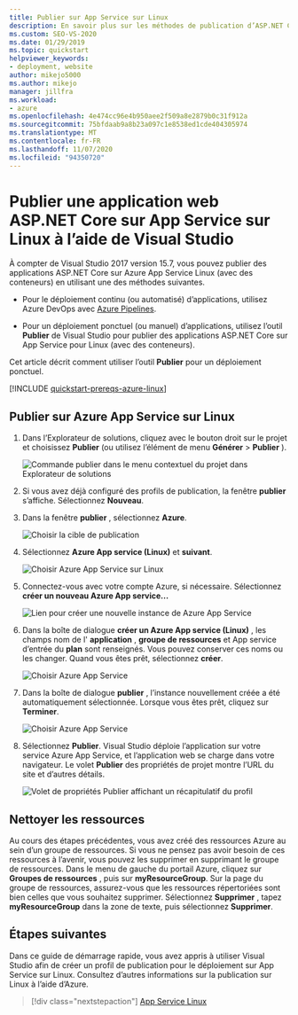```yaml
---
title: Publier sur App Service sur Linux
description: En savoir plus sur les méthodes de publication d’ASP.NET Core apps sur Azure App Service Linux à l’aide de conteneurs, y compris des options continues et ponctuelles.
ms.custom: SEO-VS-2020
ms.date: 01/29/2019
ms.topic: quickstart
helpviewer_keywords:
- deployment, website
author: mikejo5000
ms.author: mikejo
manager: jillfra
ms.workload:
- azure
ms.openlocfilehash: 4e474cc96e4b950aee2f509a8e2879b0c31f912a
ms.sourcegitcommit: 75bfdaab9a8b23a097c1e8538ed1cde404305974
ms.translationtype: MT
ms.contentlocale: fr-FR
ms.lasthandoff: 11/07/2020
ms.locfileid: "94350720"
---
```

# <a name="publish-an-aspnet-core-app-to-app-service-on-linux-using-visual-studio"></a>Publier une application web ASP.NET Core sur App Service sur Linux à l’aide de Visual Studio

À compter de Visual Studio 2017 version 15.7, vous pouvez publier des applications ASP.NET Core sur Azure App Service Linux (avec des conteneurs) en utilisant une des méthodes suivantes.

* Pour le déploiement continu (ou automatisé) d’applications, utilisez Azure DevOps avec [Azure Pipelines](/azure/devops/pipelines/get-started-yaml?view=azdevops&preserve-view=true).

* Pour un déploiement ponctuel (ou manuel) d’applications, utilisez l’outil **Publier** de Visual Studio pour publier des applications ASP.NET Core sur App Service pour Linux (avec des conteneurs).

Cet article décrit comment utiliser l’outil **Publier** pour un déploiement ponctuel.

[!INCLUDE [quickstart-prereqs-azure-linux](includes/quickstart-prereqs-azure-linux.md)]

## <a name="publish-to-azure-app-service-on-linux"></a>Publier sur Azure App Service sur Linux

1. Dans l’Explorateur de solutions, cliquez avec le bouton droit sur le projet et choisissez **Publier** (ou utilisez l’élément de menu **Générer** > **Publier** ).

    ![Commande publier dans le menu contextuel du projet dans Explorateur de solutions](../deployment/media/quickstart-publish.png "Choisir Publier")

1. Si vous avez déjà configuré des profils de publication, la fenêtre **publier** s’affiche. Sélectionnez **Nouveau**.

1. Dans la fenêtre **publier** , sélectionnez **Azure**.

    ![Choisir la cible de publication](../deployment/media/quickstart-publish-azure-new.png)

1. Sélectionnez **Azure App service (Linux)** et **suivant**.

    ![Choisir Azure App Service sur Linux](../deployment/media/quickstart-publish-linux-select-azure-service.png)

1. Connectez-vous avec votre compte Azure, si nécessaire. Sélectionnez **créer un nouveau Azure App service...**

    ![Lien pour créer une nouvelle instance de Azure App Service](../deployment/media/quickstart-publish-linux-create-new-link.png)

1. Dans la boîte de dialogue **créer un Azure App service (Linux)** , les champs nom de l' **application** , **groupe de ressources** et App service d’entrée du **plan** sont renseignés. Vous pouvez conserver ces noms ou les changer. Quand vous êtes prêt, sélectionnez **créer**.

    ![Choisir Azure App Service](../deployment/media/quickstart-publish-linux-create-new-dialog.png)

1. Dans la boîte de dialogue **publier** , l’instance nouvellement créée a été automatiquement sélectionnée. Lorsque vous êtes prêt, cliquez sur **Terminer**.

    ![Choisir Azure App Service](../deployment/media/quickstart-publish-linux-select-instance.png)

1. Sélectionnez **Publier**. Visual Studio déploie l’application sur votre service Azure App Service, et l’application web se charge dans votre navigateur. Le volet **Publier** des propriétés de projet montre l’URL du site et d’autres détails.

    ![Volet de propriétés Publier affichant un récapitulatif du profil](../deployment/media/quickstart-publish-linux-summary-page.png)

## <a name="clean-up-resources"></a>Nettoyer les ressources

Au cours des étapes précédentes, vous avez créé des ressources Azure au sein d’un groupe de ressources. Si vous ne pensez pas avoir besoin de ces ressources à l’avenir, vous pouvez les supprimer en supprimant le groupe de ressources.
Dans le menu de gauche du portail Azure, cliquez sur **Groupes de ressources** , puis sur **myResourceGroup**.
Sur la page du groupe de ressources, assurez-vous que les ressources répertoriées sont bien celles que vous souhaitez supprimer.
Sélectionnez **Supprimer** , tapez **myResourceGroup** dans la zone de texte, puis sélectionnez **Supprimer**.

## <a name="next-steps"></a>Étapes suivantes

Dans ce guide de démarrage rapide, vous avez appris à utiliser Visual Studio afin de créer un profil de publication pour le déploiement sur App Service sur Linux. Consultez d’autres informations sur la publication sur Linux à l’aide d’Azure.

> [!div class="nextstepaction"]
> [App Service Linux](/azure/app-service/containers/app-service-linux-intro)